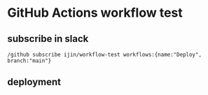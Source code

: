 # GitHub Actions workflow test

## subscribe in slack

`/github subscribe ijin/workflow-test workflows:{name:"Deploy", branch:"main"}`

## deployment


